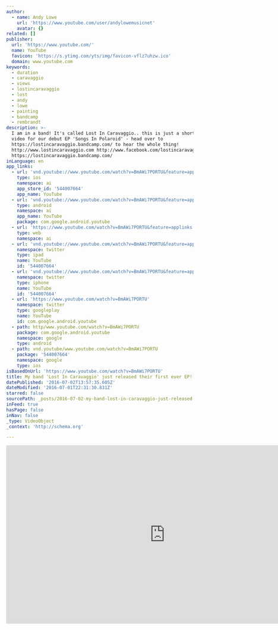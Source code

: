 ```yaml
---
author:
  - name: Andy Lowe
    url: 'https://www.youtube.com/user/andylowemusicnet'
    avatar: {}
related: []
publisher:
  url: 'https://www.youtube.com/'
  name: YouTube
  favicon: 'https://s.ytimg.com/yts/img/favicon-vflz7uhzw.ico'
  domain: www.youtube.com
keywords:
  - duration
  - caravaggio
  - views
  - lostincaravaggio
  - lost
  - andy
  - lowe
  - painting
  - bandcamp
  - rembrandt
description: >-
  I am in a band! It's called Lost In Caravaggio.. this is just a short promo
  video for our debut EP 'Songs In Polaroid' - head over to
  https://lostincaravaggio.bandcamp.com/ to hear the whole thing!
  http://www.lostincaravaggio.com http://www.facebook.com/lostincaravaggio
  https://lostincaravaggio.bandcamp.com/
inLanguage: en
app_links:
  - url: 'vnd.youtube://www.youtube.com/watch?v=BmAWi7PORTU&feature=applinks'
    type: ios
    namespace: ai
    app_store_id: '544007664'
    app_name: YouTube
  - url: 'vnd.youtube://www.youtube.com/watch?v=BmAWi7PORTU&feature=applinks'
    type: android
    namespace: ai
    app_name: YouTube
    package: com.google.android.youtube
  - url: 'https://www.youtube.com/watch?v=BmAWi7PORTU&feature=applinks'
    type: web
    namespace: ai
  - url: 'vnd.youtube://www.youtube.com/watch?v=BmAWi7PORTU&feature=applinks'
    namespace: twitter
    type: ipad
    name: YouTube
    id: '544007664'
  - url: 'vnd.youtube://www.youtube.com/watch?v=BmAWi7PORTU&feature=applinks'
    namespace: twitter
    type: iphone
    name: YouTube
    id: '544007664'
  - url: 'https://www.youtube.com/watch?v=BmAWi7PORTU'
    namespace: twitter
    type: googleplay
    name: YouTube
    id: com.google.android.youtube
  - path: http/www.youtube.com/watch?v=BmAWi7PORTU
    package: com.google.android.youtube
    namespace: google
    type: android
  - path: vnd.youtube/www.youtube.com/watch?v=BmAWi7PORTU
    package: '544007664'
    namespace: google
    type: ios
isBasedOnUrl: 'https://www.youtube.com/watch?v=BmAWi7PORTU'
title: My band 'Lost In Caravaggio' just released their first ever EP!
datePublished: '2016-07-02T13:57:35.605Z'
dateModified: '2016-07-01T22:31:30.831Z'
starred: false
sourcePath: _posts/2016-07-02-my-band-lost-in-caravaggio-just-released-their-first-ever.md
inFeed: true
hasPage: false
inNav: false
_type: VideoObject
_context: 'http://schema.org'

---
```

<iframe src="https://cdn.embedly.com/widgets/media.html?src=https%3A%2F%2Fwww.youtube.com%2Fembed%2FBmAWi7PORTU%3Ffeature%3Doembed&amp;url=http%3A%2F%2Fwww.youtube.com%2Fwatch%3Fv%3DBmAWi7PORTU&amp;image=https%3A%2F%2Fi.ytimg.com%2Fvi%2FBmAWi7PORTU%2Fhqdefault.jpg&amp;key=b7d04c9b404c499eba89ee7072e1c4f7&amp;type=text%2Fhtml&amp;schema=youtube" width="854" height="480" scrolling="no" frameborder="0" allowfullscreen="" style=""></iframe>
